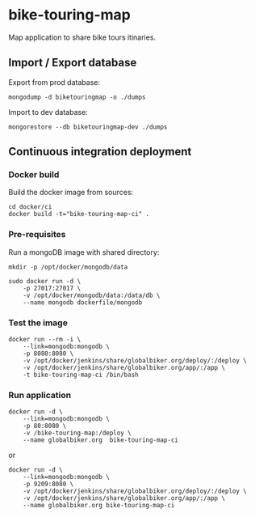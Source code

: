 bike-touring-map
================

Map application to share bike tours itinaries.

## Import / Export database

Export from prod database:

    mongodump -d biketouringmap -o ./dumps
    
Import to dev database:

    mongorestore --db biketouringmap-dev ./dumps

## Continuous integration deployment

### Docker build

Build the docker image from sources:  
    
    cd docker/ci
    docker build -t="bike-touring-map-ci" .
    
### Pre-requisites

Run a mongoDB image with shared directory:

    mkdir -p /opt/docker/mongodb/data

    sudo docker run -d \
        -p 27017:27017 \
        -v /opt/docker/mongodb/data:/data/db \
        --name mongodb dockerfile/mongodb
   
### Test the image

    docker run --rm -i \
        --link=mongodb:mongodb \
        -p 8080:8080 \
        -v /opt/docker/jenkins/share/globalbiker.org/deploy/:/deploy \
        -v /opt/docker/jenkins/share/globalbiker.org/app/:/app \
        -t bike-touring-map-ci /bin/bash
   
### Run application

    docker run -d \
        --link=mongodb:mongodb \
        -p 80:8080 \
        -v /bike-touring-map:/deploy \
        --name globalbiker.org  bike-touring-map-ci

or

    docker run -d \
        --link=mongodb:mongodb \
        -p 9209:8080 \
        -v /opt/docker/jenkins/share/globalbiker.org/deploy/:/deploy \
        -v /opt/docker/jenkins/share/globalbiker.org/app/:/app \
        --name globalbiker.org bike-touring-map-ci
